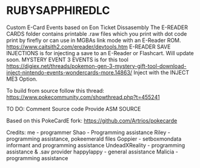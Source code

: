 # RUBYSAPPHIREDLC
Custom E-Card Events based on Eon Ticket Dissasembly
The E-READER CARDS folder contains printable .raw files which you print with dot code print by firefly
or can use in MGBAs link mode with an E-Reader ROM.  https://www.caitsith2.com/ereader/devtools.htm
E-READER SAVE INJECTIONS is for injecting a save to an E-Reader or Flashcart. Will update soon.
MYSTERY EVENT 3 EVENTS is for this tool
https://digiex.net/threads/pokemon-gen-3-mystery-gift-tool-download-inject-nintendo-events-wondercards-more.14863/
Inject with the INJECT ME3 Option. 

To build from source follow this thread: https://www.pokecommunity.com/showthread.php?t=455241

TO DO:
Comment Source code
Provide ASM SOURCE

Based on this PokeCardE fork: https://github.com/Artrios/pokecarde

Credits:
me - programmer
Shao - Programming assistance
Riley - programming assistance, pokeemerald files
Goppier - setboxmondata informant and programming assistance
UndeadXReality - programming assistance & .sav provider
happylappy - general assistance
Malicia - programming assistance
